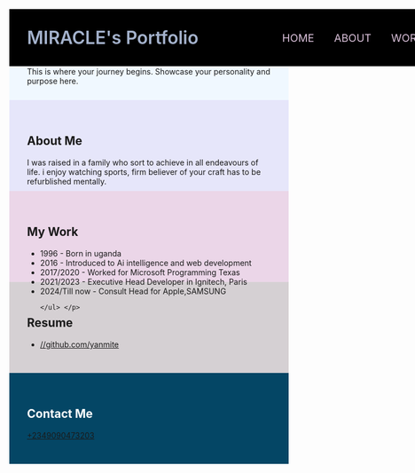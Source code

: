 <!DOCTYPE html>
<html lang="en">
<head>
    <meta charset="UTF-8">
    <meta name="viewport" content="width=device-width , initial-scale=1.0">
    <link rel="Stylesheet" href="style.css">
    <title>Document</title>
 <style>
    <!--styling for the navbar element-->
    *{margin: 0;
        padding: 0;
        box-sizing: border-box;}
       header{position: fixed;
       width: 100%;
       padding: 2rem;
       background: black;
      display: flex;
      color: aquamarine;
       align-items: center;
       justify-content: space-between;}
    .logo{
    font-size: 2rem;
    font-weight: 600;
    color: rgb(164, 178, 204);}
    .navbar a{font-size: 1.2rem;
    margin-left: 2rem;
    text-decoration: none;
    color: thistle;}
    .navbar a:hover{color: darkviolet;}
    .logo:hover{color: darkviolet;}
     body{font-family: 'roboto' sans-serif;}

    
 </style> 
</head>
<body>
    <header>
      <div class="logo">MIRACLE's Portfolio</div>
      <nav class="navbar">
        <a href="#Home">HOME</a>
        <a href="#About">ABOUT</a>
        <a href="#Work">WORK</a>
        <a href="#Resume">RESUME</a>
        <a href="#Contact">CONTACT</a>
      </nav>
    </header>

<main>
  <section id="Home" style="height:100; padding:2rem; background:#f0f8ff;">
    <h1>Welcome to MIRACLE's Portfolio</h1>
    <p>This is where your journey begins. Showcase your personality and purpose here.</p>
  </section>

  <section id="About" style="height:100; padding:2rem; background:#e6e6fa;">
    <h2>About Me</h2>
    <p>I was raised in a family who sort to achieve in all endeavours of life.
        i enjoy watching sports, firm believer of your craft has to be refurblished mentally. 
    </p>
  </section>

  <section id="Work" style="height:100; padding:2rem; background:#ebd6e8;">
    <h2>My Work</h2>
    <p><ul>
        <li> 1996 - Born in uganda</li>
        <li>2016 - Introduced to Ai intelligence and web development </li>
        <li>2017/2020 - Worked for Microsoft Programming Texas</li>
        <li>2021/2023 - Executive Head Developer in Ignitech, Paris</li>
        <li>2024/Till now - Consult Head for Apple,SAMSUNG</li>
        
    </ul> </p>
  </section>

  <section id="Resume" style="height:100; padding:2rem; background:#d5d0d3;">
    <h2>Resume</h2>
    <p><ul>
        <Li><a href="link">//github.com/yanmite</a></Li>
    </ul></p>
  </section>

  <section id="Contact" style="color: white; height:100; padding:2rem; background:#044665;">
    <h2>Contact Me</h2>
    <p><a href="contact">+2349090473203 </a></p>
  </section>
</main>
    
</body>

</html>